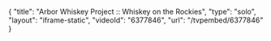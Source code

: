 {
    "title": "Arbor Whiskey Project :: Whiskey on the Rockies",
    "type": "solo",
    "layout": "iframe-static",
    "videoId": "6377846",
    "url": "\/tvpembed\/6377846"
}